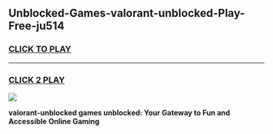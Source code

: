 
## Unblocked-Games-valorant-unblocked-Play-Free-ju514
<h3>
<a href="https://premium76.site?title=valorant-unblocked&ref=21A">CLICK TO PLAY</a></h3>
<hr>

<h3>
<a href="https://premium76.site?title=valorant-unblocked&ref=21A">CLICK 2 PLAY</a>
  
</h3>

<a href="https://premium76.site?title=valorant-unblocked&ref=21A"><img src="https://clearcache.store/games.png"></a>


**valorant-unblocked games unblocked: Your Gateway to Fun and Accessible Online Gaming**
